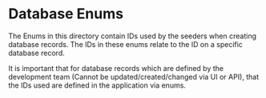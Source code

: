 # Database Enums

The Enums in this directory contain IDs used by the seeders when creating database records. The IDs in these enums relate to the ID on a specific database record.

It is important that for database records which are defined by the development team (Cannot be updated/created/changed via UI or API), that the IDs used are defined in the application via enums.

